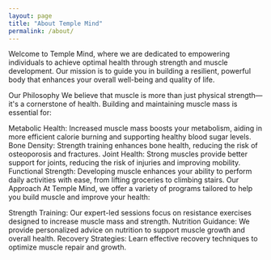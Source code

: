 ```yaml
---
layout: page
title: "About Temple Mind"
permalink: /about/
---
```

Welcome to Temple Mind, where we are dedicated to empowering individuals to achieve optimal health through strength and muscle development. Our mission is to guide you in building a resilient, powerful body that enhances your overall well-being and quality of life.

Our Philosophy
We believe that muscle is more than just physical strength—it's a cornerstone of health. Building and maintaining muscle mass is essential for:

Metabolic Health: Increased muscle mass boosts your metabolism, aiding in more efficient calorie burning and supporting healthy blood sugar levels.
Bone Density: Strength training enhances bone health, reducing the risk of osteoporosis and fractures.
Joint Health: Strong muscles provide better support for joints, reducing the risk of injuries and improving mobility.
Functional Strength: Developing muscle enhances your ability to perform daily activities with ease, from lifting groceries to climbing stairs.
Our Approach
At Temple Mind, we offer a variety of programs tailored to help you build muscle and improve your health:

Strength Training: Our expert-led sessions focus on resistance exercises designed to increase muscle mass and strength.
Nutrition Guidance: We provide personalized advice on nutrition to support muscle growth and overall health.
Recovery Strategies: Learn effective recovery techniques to optimize muscle repair and growth.
